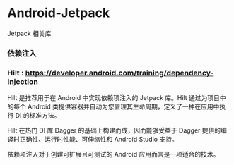 # Android-Jetpack

Jetpack 相关库


### 依赖注入
### Hilt : https://developer.android.com/training/dependency-injection
Hilt 是推荐用于在 Android 中实现依赖项注入的 Jetpack 库。Hilt 通过为项目中的每个 Android 类提供容器并自动为您管理其生命周期，定义了一种在应用中执行 DI 的标准方法。

Hilt 在热门 DI 库 Dagger 的基础上构建而成，因而能够受益于 Dagger 提供的编译时正确性、运行时性能、可伸缩性和 Android Studio 支持。

依赖项注入对于创建可扩展且可测试的 Android 应用而言是一项适合的技术。




